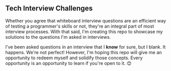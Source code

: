 ## Tech Interview Challenges

Whether you agree that whiteboard interview questions are an efficient way of testing a programmer's skills or not, they're an integral part of most  interview processes. With that said, I'm creating this repo to showcase my solutions to the questions I'm asked in interviews.

I've been asked questions in an interview that I **know** for sure, but I blank. It happens. We're not perfect! However, I'm hoping this repo will give me an opportunity to redeem myself and solidify those concepts. Every opportunity is an opportunity to learn if you're open to it. 😊
